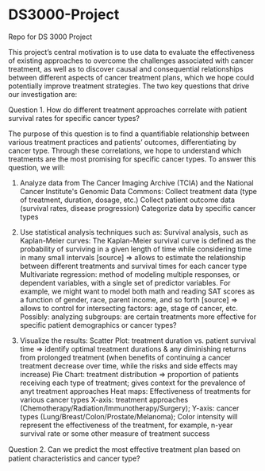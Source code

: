 # DS3000-Project
Repo for DS 3000 Project

This project’s central motivation is to use data to evaluate the effectiveness of existing approaches to overcome the challenges associated with cancer treatment, as well as to discover causal and consequential relationships between different aspects of cancer treatment plans, which we hope could potentially improve treatment strategies. The two key questions that drive our investigation are:

Question 1. How do different treatment approaches correlate with patient survival rates for specific cancer types?

The purpose of this question is to find a quantifiable relationship between various treatment practices and patients’ outcomes, differentiating by cancer type. Through these correlations, we hope to understand which treatments are the most promising for specific cancer types. To answer this question, we will:

1) Analyze data from The Cancer Imaging Archive (TCIA) and the National Cancer Institute's Genomic Data Commons:
Collect treatment data (type of treatment, duration, dosage, etc.)
Collect patient outcome data (survival rates, disease progression)
Categorize data by specific cancer types

2) Use statistical analysis techniques such as:
Survival analysis, such as Kaplan-Meier curves: 
The Kaplan-Meier survival curve is defined as the probability of surviving in a given length of time while considering time in many small intervals [source]
=> allows to estimate the relationship between different treatments and survival times for each cancer type
Multivariate regression:
method of modeling multiple responses, or dependent variables, with a single set of predictor variables. For example, we might want to model both math and reading SAT scores as a function of gender, race, parent income, and so forth [source]
=> allows to control for intersecting factors: age, stage of cancer, etc.
Possibly: analyzing subgroups: are certain treatments more effective for specific patient demographics or cancer types?

3) Visualize the results:
Scatter Plot: treatment duration vs. patient survival time
=> identify optimal treatment durations & any diminishing returns from prolonged treatment
(when benefits of continuing a cancer treatment decrease over time, while the risks and side effects may increase)
Pie Chart: treatment distribution
=> proportion of patients receiving each type of treatment; gives context for the prevalence of anyt treatment approaches
Heat maps: Effectiveness of treatments for various cancer types
X-axis: treatment approaches (Chemotherapy/Radiation/Immunotherapy/Surgery);
Y-axis: cancer types (Lung/Breast/Colon/Prostate/Melanoma);
Color intensity will represent the effectiveness of the treatment, for example, n-year survival rate or some other measure of treatment success

Question 2. Can we predict the most eﬀective treatment plan based on patient characteristics and cancer type?



